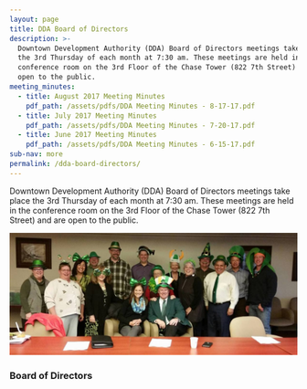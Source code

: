 ```yaml
---
layout: page
title: DDA Board of Directors
description: >-
  Downtown Development Authority (DDA) Board of Directors meetings take place
  the 3rd Thursday of each month at 7:30 am. These meetings are held in the
  conference room on the 3rd Floor of the Chase Tower (822 7th Street) and are
  open to the public.
meeting_minutes:
  - title: August 2017 Meeting Minutes
    pdf_path: /assets/pdfs/DDA Meeting Minutes - 8-17-17.pdf
  - title: July 2017 Meeting Minutes
    pdf_path: /assets/pdfs/DDA Meeting Minutes - 7-20-17.pdf
  - title: June 2017 Meeting Minutes
    pdf_path: /assets/pdfs/DDA Meeting Minutes - 6-15-17.pdf
sub-nav: more
permalink: /dda-board-directors/
---
```



Downtown Development Authority (DDA) Board of Directors meetings take place the 3rd Thursday of each month at 7:30 am. These meetings are held in the conference room on the 3rd Floor of the Chase Tower (822 7th Street) and are open to the public.

![DDA Board of Directors](/assets/versions/greeley-dda-board-2---x0-0-1421-606-1200-512x---.jpg)

### Board of Directors

<div class="staff">&nbsp;</div>